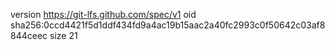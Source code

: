 version https://git-lfs.github.com/spec/v1
oid sha256:0ccd4421f5d1ddf434fd9a4ac19b15aac2a40fc2993c0f50642c03af8844ceec
size 21

